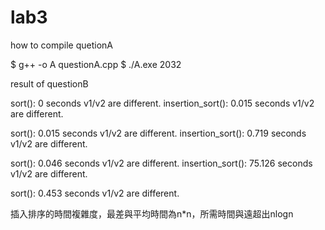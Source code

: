 # lab3

how to compile quetionA

$ g++ -o A questionA.cpp
$ ./A.exe
2032



result of questionB

sort(): 0 seconds
v1/v2 are different.
insertion_sort(): 0.015 seconds
v1/v2 are different.

sort(): 0.015 seconds
v1/v2 are different.
insertion_sort(): 0.719 seconds
v1/v2 are different.

sort(): 0.046 seconds
v1/v2 are different.
insertion_sort(): 75.126 seconds
v1/v2 are different.

sort(): 0.453 seconds
v1/v2 are different.


插入排序的時間複雜度，最差與平均時間為n*n，所需時間與遠超出nlogn
